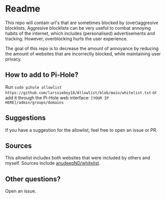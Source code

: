 # Readme

This repo will contain url's that are sometimes blocked by (over)aggresive blocklists. Aggresive blocklists can be very useful to combat annoying habits of the internet, which includes (personalised) advertisements and tracking. However, overblocking hurts the user experience.

The goal of this repo is to decrease the amount of annoyance by reducing the amount of websites that are incorrectly blocked, while maintaining user privacy.

## How to add to Pi-Hole?
Run `sudo pihole allowlist https://github.com/larssieboy18/Allowlist/blob/main/whitelist.txt` or add it through the Pi-Hole web interface: `[YOUR IP HERE]/admin/groups/domains`

## Suggestions
If you have a suggestion for the allowlist, feel free to open an issue or PR.

## Sources
This allowlist includes both websites that were included by others and myself. Sources include [anudeepND/whitelist](https://github.com/anudeepND/whitelist). 

## Other questions?
Open an issue.
